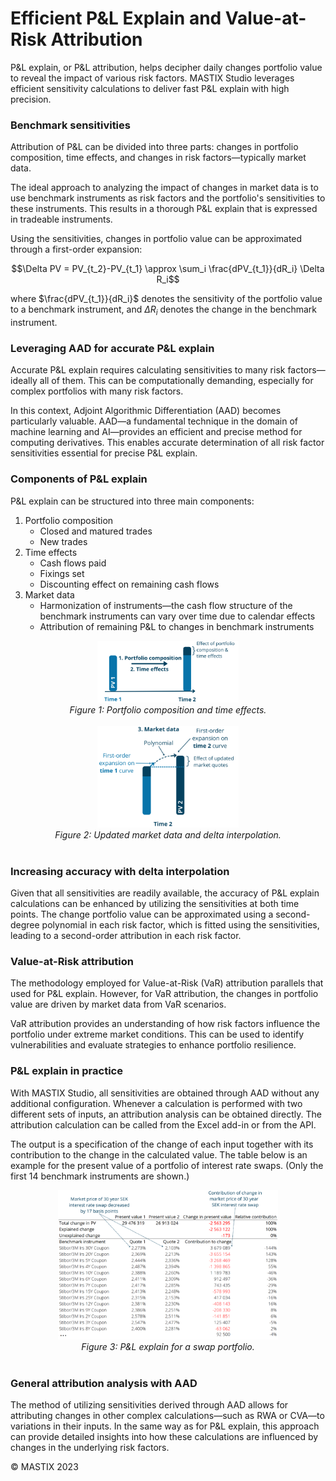# Efficient P&L Explain and Value-at-Risk Attribution 

P&L explain, or P&L attribution, helps decipher daily changes portfolio value to reveal the impact of various risk 
factors. MASTIX Studio leverages efficient sensitivity calculations to deliver fast P&L explain 
with high precision.

### Benchmark sensitivities
Attribution of P&L can be divided into three parts: changes in portfolio composition, time effects, and changes in 
risk factors―typically market data.

The ideal approach to analyzing the impact of changes in market data is to use benchmark instruments as risk factors 
and the portfolio's sensitivities to these instruments. This results in a thorough P&L explain that is expressed in tradeable instruments.

Using the sensitivities, changes in portfolio value can be approximated through a first-order expansion:

$$\Delta PV = PV_{t_2}-PV_{t_1} \approx \sum_i \frac{dPV_{t_1}}{dR_i} \Delta R_i$$

where $\frac{dPV_{t_1}}{dR_i}$ denotes the sensitivity of the portfolio value to a benchmark instrument, and $\Delta R_i$ denotes the change in the 
benchmark instrument.

### Leveraging AAD for accurate P&L explain
Accurate P&L explain requires calculating sensitivities to many risk factors—ideally all of them. 
This can be computationally demanding, especially for complex portfolios with many risk factors.  

In this context, Adjoint Algorithmic Differentiation (AAD) becomes particularly valuable. 
AAD—a fundamental technique in the domain of machine learning and AI—provides an efficient and precise method 
for computing derivatives. This enables accurate determination of all risk factor sensitivities 
essential for precise P&L explain.

### Components of P&L explain

P&L explain can be structured into three main components:

1. Portfolio composition
   - Closed and matured trades
   - New trades
2. Time effects
   - Cash flows paid
   - Fixings set
   - Discounting effect on remaining cash flows
3. Market data
   - Harmonization of instruments―the cash flow structure of the benchmark instruments can vary over time due to calendar effects
   - Attribution of remaining P&L to changes in benchmark instruments
  
<div align="center">
  <img src="https://github.com/mastixstudio/mastixstudio/blob/main/assets/portfolio-composition-time-effects.png?raw=true" alt="Basic operation" style="width: 45%;">
  <br/>
  <i>Figure 1: Portfolio composition and time effects.</i>
  <br/>
  <br/>
</div> 

<div align="center">
  <img src="https://github.com/mastixstudio/mastixstudio/blob/main/assets/market-data.png?raw=true" alt="Basic operation" style="width: 45%;">
  <br/>
  <i>Figure 2: Updated market data and delta interpolation.</i>
  <br/>
  <br/>
</div> 

### Increasing accuracy with delta interpolation

Given that all sensitivities are readily available, the accuracy of P&L explain calculations can be enhanced by utilizing the sensitivities at both time points. The change portfolio value can be approximated using a second-degree polynomial in each risk factor, which is fitted using the sensitivities, leading to a second-order attribution in each risk factor.

### Value-at-Risk attribution

The methodology employed for Value-at-Risk (VaR) attribution parallels that used for P&L explain. However, for VaR attribution, the changes in portfolio value are driven by market data from VaR scenarios.

VaR attribution provides an understanding of how risk factors influence the portfolio under extreme market conditions. This can be used to identify vulnerabilities and evaluate strategies to enhance portfolio resilience.


### P&L explain in practice

With MASTIX Studio, all sensitivities are obtained through AAD without any additional configuration. Whenever a calculation is performed with two different sets of inputs, an attribution analysis can be obtained directly.
The attribution calculation can be called from the Excel add-in or from the API.

The output is a specification of the change of each input together with its contribution to the change in the calculated value. The table below is an example for the present value of a portfolio of interest rate swaps. (Only the first 14 benchmark instruments are shown.)

<div align="center">
  <img src="https://github.com/mastixstudio/mastixstudio/blob/main/assets/pnl-explain-table.png?raw=true" alt="Basic operation" style="width: 70%;">
  <br/>
  <i>Figure 3: P&L explain for a swap portfolio.</i>
  <br/>
  <br/>
</div> 

### General attribution analysis with AAD

The method of utilizing sensitivities derived through AAD allows for attributing changes in other complex calculations―such as RWA or CVA―to variations in their inputs. In the same way as for P&L explain, this approach can provide detailed insights into how these calculations are influenced by changes in the underlying risk factors.


&copy; MASTIX 2023
